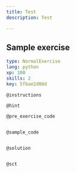 ```yaml
---
title: Test
description: Test

---
```

## Sample exercise

```yaml
type: NormalExercise
lang: python
xp: 100
skills: 2
key: 5fbae2d08d
```


`@instructions`

`@hint`

`@pre_exercise_code`
```{python}

```

`@sample_code`
```{python}

```

`@solution`
```{python}

```

`@sct`
```{python}

```
